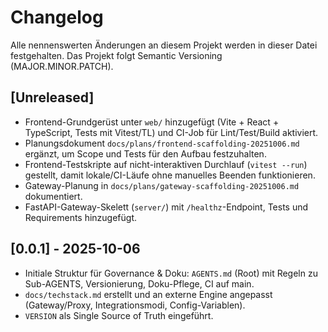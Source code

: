 # Changelog

Alle nennenswerten Änderungen an diesem Projekt werden in dieser Datei festgehalten. Das Projekt folgt Semantic Versioning (MAJOR.MINOR.PATCH).

## [Unreleased]
- Frontend-Grundgerüst unter `web/` hinzugefügt (Vite + React + TypeScript, Tests mit Vitest/TL) und CI-Job für Lint/Test/Build aktiviert.
- Planungsdokument `docs/plans/frontend-scaffolding-20251006.md` ergänzt, um Scope und Tests für den Aufbau festzuhalten.
- Frontend-Testskripte auf nicht-interaktiven Durchlauf (`vitest --run`) gestellt, damit lokale/CI-Läufe ohne manuelles Beenden funktionieren.
- Gateway-Planung in `docs/plans/gateway-scaffolding-20251006.md` dokumentiert.
- FastAPI-Gateway-Skelett (`server/`) mit `/healthz`-Endpoint, Tests und Requirements hinzugefügt.

## [0.0.1] - 2025-10-06
- Initiale Struktur für Governance & Doku: `AGENTS.md` (Root) mit Regeln zu Sub-AGENTS, Versionierung, Doku-Pflege, CI auf main.
- `docs/techstack.md` erstellt und an externe Engine angepasst (Gateway/Proxy, Integrationsmodi, Config-Variablen).
- `VERSION` als Single Source of Truth eingeführt.
